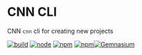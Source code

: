 # CNN CLI

CNN `cnn` cli for creating new projects


[![build](https://img.shields.io/travis/cnnlabs/cnn-init/master.svg?style=flat-square)](https://travis-ci.org/cnnlabs/cnn-init)
[![node](https://img.shields.io/node/v/cnn-hapi.svg?style=flat-square)]()
[![npm](https://img.shields.io/npm/v/cnn-init.svg?style=flat-square)]()
[![npm](https://img.shields.io/npm/dm/cnn-init.svg?style=flat-square)](https://npmjs.org/cnnlabs/cnn-init)[![Gemnasium](https://img.shields.io/gemnasium/mathiasbynens/he.svg?style=flat-square)](https://gemnasium.com/cnnlabs/cnn-init)
